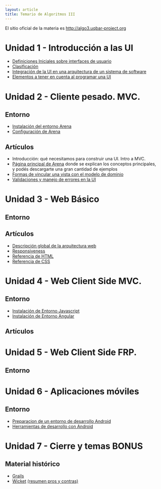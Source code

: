 ```yaml
---
layout: article
title: Temario de Algoritmos III
---
```


El sitio oficial de la materia es <http://algo3.uqbar-project.org>

# Unidad 1 - Introducción a las UI

- [Definiciones Iniciales sobre interfaces de usuario](ui-definiciones-iniciales.html)
- [Clasificación](ui-clasificacion.html)
- [Integración de la UI en una arquitectura de un sistema de software](ui-arquitectura-general.html)
- [Elementos a tener en cuenta al programar una UI](elementos-a-tener-en-cuenta-al-programar-ui.html)

# Unidad 2 - Cliente pesado. MVC.

## Entorno

- [Instalación del entorno Arena](arena-instalacion.html)
- [Configuración de Arena](arena-configuracion.html)

## Artículos

- Introducción: qué necesitamos para construir una UI. Intro a MVC.
- [Página principal de Arena](https://sites.google.com/site/programacionui/herramientas/arena?authuser=0) donde se explican los conceptos principales, y podés descargarte una gran cantidad de ejemplos
- [Formas de vincular una vista con el modelo de dominio](ui-mvnpesado-formas-de-vincular-una-vista-con-el-modelo-de-dominio.html)
- [Validaciones y manejo de errores en la UI](validaciones-y-manejo-de-errores-en-la-ui.html)

# Unidad 3 - Web Básico

## Entorno

## Artículos

- [Descripción global de la arquitectura web](descripcion-global-de-la-arquitectura-web.html)
- [Responsiveness](responsiveness.html)
- [Referencia de HTML](html.html)
- [Referencia de CSS](css.html)

# Unidad 4 - Web Client Side MVC.

## Entorno

- [Instalación de Entorno Javascript](instalacion-de-entorno-javascript.html)
- [Instalación de Entorno Angular](instalacion-de-entorno-angular.html)

## Artículos 


# Unidad 5 - Web Client Side FRP.

## Entorno

# Unidad 6 - Aplicaciones móviles

## Entorno 

- [Preparacion de un entorno de desarrollo Android](preparacion-de-un-entorno-de-desarrollo-android.html)
- [Herramientas de desarrollo con Android](herramientas-de-desarrollo-con-android.html)

# Unidad 7 - Cierre y temas BONUS

## Material histórico

- [Grails](instalacion-de-entorno-web-grails.html)
- [Wicket](como-bajar-y-correr-un-ejemplo-en-wicket.html) [(resumen pros y contras)](resumen-de-wicket--pros-y-contras.html)
